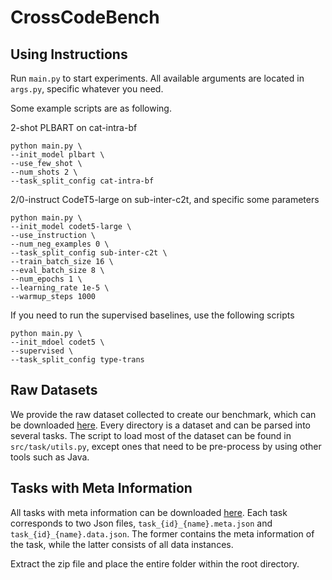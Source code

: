 # CrossCodeBench

## Using Instructions

Run `main.py` to start experiments. All available arguments are located in `args.py`, specific whatever you need.

Some example scripts are as following.


2-shot PLBART on cat-intra-bf
```shell
python main.py \
--init_model plbart \
--use_few_shot \
--num_shots 2 \
--task_split_config cat-intra-bf
```

2/0-instruct CodeT5-large on sub-inter-c2t, and specific some parameters
```shell
python main.py \
--init_model codet5-large \
--use_instruction \
--num_neg_examples 0 \
--task_split_config sub-inter-c2t \
--train_batch_size 16 \
--eval_batch_size 8 \
--num_epochs 1 \
--learning_rate 1e-5 \
--warmup_steps 1000
```

If you need to run the supervised baselines, use the following scripts
```shell
python main.py \
--init_mdoel codet5 \
--supervised \
--task_split_config type-trans
```

## Raw Datasets

We provide the raw dataset collected to create our benchmark, which can be downloaded [here](https://1drv.ms/u/s!Aj4XBdlu8BS0gf9eThJIS0fFBas1kA?e=pW7wq8).
Every directory is a dataset and can be parsed into several tasks.
The script to load most of the dataset can be found in `src/task/utils.py`, except ones that need to be pre-process by using other tools such as Java.

## Tasks with Meta Information

All tasks with meta information can be downloaded [here](https://1drv.ms/u/s!Aj4XBdlu8BS0gf9dMWr2g7jLTnC1oA?e=FZZD3F).
Each task corresponds to two Json files, `task_{id}_{name}.meta.json` and `task_{id}_{name}.data.json`.
The former contains the meta information of the task, while the latter consists of all data instances.

Extract the zip file and place the entire folder within the root directory.
